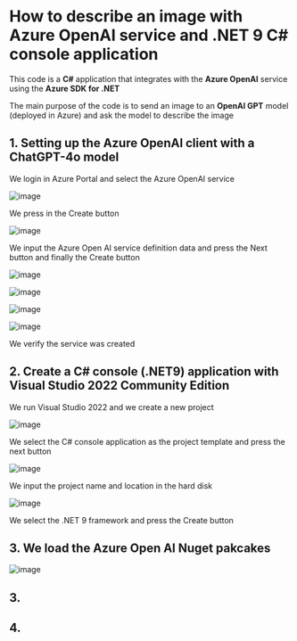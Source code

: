# How to describe an image with Azure OpenAI service and .NET 9 C# console application

This code is a **C#** application that integrates with the **Azure OpenAI** service using the **Azure SDK for .NET**

The main purpose of the code is to send an image to an **OpenAI GPT** model (deployed in Azure) and ask the model to describe the image

## 1. Setting up the Azure OpenAI client with a ChatGPT-4o model

We login in Azure Portal and select the Azure OpenAI service

![image](https://github.com/user-attachments/assets/0d6b477a-1b8b-4426-ab69-0e12971ddc63)

We press in the Create button

![image](https://github.com/user-attachments/assets/04102886-7a19-4f83-b3db-b27f035b4cfd)

We input the Azure Open AI service definition data and press the Next button and finally the Create button

![image](https://github.com/user-attachments/assets/88356a49-7940-4686-a08e-f2df0d70ec92)

![image](https://github.com/user-attachments/assets/f5cd1878-5572-480e-bd2e-9ee09094f0f1)

![image](https://github.com/user-attachments/assets/f7ded4ff-8a04-49a1-934e-c11b6e14fe4c)

![image](https://github.com/user-attachments/assets/d5d60d9d-543c-4ad7-8b10-c44ef7fabd3b)

We verify the service was created




## 2. Create a C# console (.NET9) application with Visual Studio 2022 Community Edition

We run Visual Studio 2022 and we create a new project

![image](https://github.com/user-attachments/assets/0a1a3adf-2ecf-47da-8f73-182cf71c15c4)

We select the C# console application as the project template and press the next button

![image](https://github.com/user-attachments/assets/e86e936a-2c7f-48c9-938d-63f9135a5e6e)

We input the project name and location in the hard disk

![image](https://github.com/user-attachments/assets/e4a462d9-8d21-436c-9bdb-8e8816d3e212)

We select the .NET 9 framework and press the Create button

## 3. We load the Azure Open AI Nuget pakcakes

![image](https://github.com/user-attachments/assets/31235fb5-f4e6-41b8-8570-d2622dcc8342)





## 3. 


## 4. 


